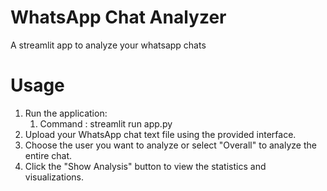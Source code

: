 # WhatsApp Chat Analyzer
A streamlit app to analyze your whatsapp chats

 

# Usage
1. Run the application:
   1. Command : streamlit run app.py
2. Upload your WhatsApp chat text file using the provided interface.
3. Choose the user you want to analyze or select "Overall" to analyze the entire chat.
4. Click the "Show Analysis" button to view the statistics and visualizations.

